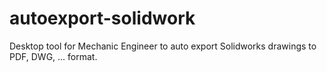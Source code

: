 # autoexport-solidwork
Desktop tool for Mechanic Engineer to auto export Solidworks drawings to PDF, DWG, ... format.
